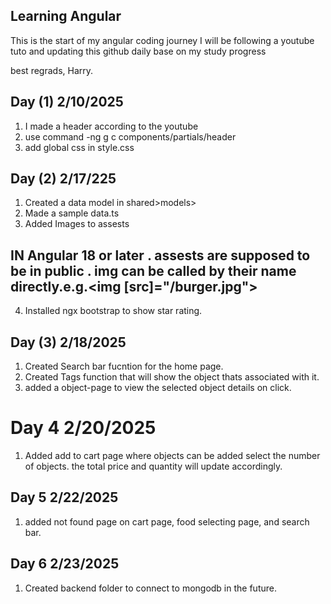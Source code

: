 ## Learning Angular
This is the start of my angular coding journey 
I will be following a youtube tuto and updating this github daily base on my study progress

best regrads, 
Harry.

## Day (1) 2/10/2025 

1. I made a header according to the youtube
2. use command -ng g c components/partials/header
3. add global css in style.css

## Day (2) 2/17/225

1. Created a data model in shared>models>
2. Made a sample data.ts
3. Added Images to assests 
## IN Angular 18 or later . assests are supposed to be in public . img can be called by their name directly.e.g.<img [src]="/burger.jpg">
4. Installed ngx bootstrap to show star rating.

## Day (3) 2/18/2025

1. Created Search bar fucntion for the home page.
2. Created Tags function that will show the object thats associated with it.
3. added a object-page to view the selected object details on click.


# Day 4 2/20/2025

1. Added add to cart page where objects can be added select the number of objects. the total price and quantity will update accordingly. 

## Day 5 2/22/2025

1. added not found page on cart page, food selecting page, and search bar.

## Day 6 2/23/2025

1. Created backend folder to connect to mongodb in the future.